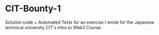 # CIT-Bounty-1
Solution code + Automated Tests for an exercise I wrote for the Japanese technical university CIT's Intro to Web3 Course.

